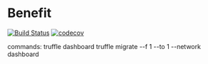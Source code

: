# Benefit

[![Build Status](https://travis-ci.com/The-Poolz/Benefit.svg?branch=master)](https://travis-ci.com/The-Poolz/Benefit)
[![codecov](https://codecov.io/gh/The-Poolz/Benefit/branch/master/graph/badge.svg?token=wRIoSjeCHD)](https://codecov.io/gh/The-Poolz/Benefit)


commands: 
truffle dashboard
truffle migrate --f 1 --to 1 --network dashboard 
